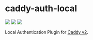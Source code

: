 # caddy-auth-local

<a href="https://github.com/greenpau/caddy-auth-local/actions/" target="_blank"><img src="https://github.com/greenpau/caddy-auth-local/workflows/build/badge.svg?branch=master"></a>
<a href="https://pkg.go.dev/github.com/greenpau/caddy-auth-local" target="_blank"><img src="https://img.shields.io/badge/godoc-reference-blue.svg"></a>
<a href="https://caddy.community" target="_blank"><img src="https://img.shields.io/badge/community-forum-ff69b4.svg"></a>

Local Authentication Plugin for [Caddy v2](https://github.com/caddyserver/caddy).
